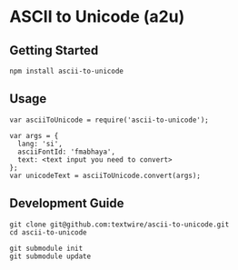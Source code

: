 # ASCII to Unicode (a2u)

## Getting Started

```
npm install ascii-to-unicode
```

## Usage

```
var asciiToUnicode = require('ascii-to-unicode');

var args = {
  lang: 'si',
  asciiFontId: 'fmabhaya',
  text: <text input you need to convert>
};
var unicodeText = asciiToUnicode.convert(args);
```

## Development Guide

```
git clone git@github.com:textwire/ascii-to-unicode.git
cd ascii-to-unicode

git submodule init
git submodule update
```

